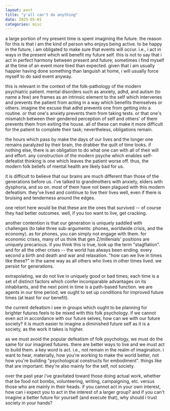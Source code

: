 ```yaml
---
layout: post
title: "y'all can't do anything"
date: 2025-05-01
categories: misc
---
```


a large portion of my present time is spent imagining the future. the reason for this is that i am the kind of person who enjoys being active. to be happy in the future, i am obligated to make sure that events will occur. i.e., i act in ways in the present which will benefit my future self. this is not to say that i act in perfect harmony between present and future; sometimes i find myself at the time of an event more tired than expected. given that i am usually happier having done something than languish at home, i will usually force myself to do said event anyway.

this is relevant in the context of the folk-pathology of the modern psychiatric patient. mental disorders such as anxiety, adhd, and autism (to name a few) are frames as an intrinsic element to the self which intervenes and prevents the patient from acting in a way which benefits themselves or others. imagine the excuse that adhd prevents one from getting into a routine. or that one's anxiety prevents them from taking tests. or that one's mismatch between their gendered perception of self and others' of them prevents them from exiting the house. all of these can make it more difficult for the patient to complete their task; nevertheless, obligations remain.

the hours which pass by make the days of our lives and the longer one remains paralyzed by their brain, the drabber the quilt of time looks. if nothing else, there is an obligation to do what one can with all of their will and effort. any construction of the modern psyche which enables self-defeatist thinking is one which leaves the patient worse off. thus, the modern folk beliefs of mental health are likely bad for us.

it is difficult to believe that our brains are much different than those of the generations before us. i've talked to grandmothers with anxiety, elders with dysphoria, and so on. most of them have not been plagued with this modern defeatism. they've lived and continue to live their lives well, even if there is bruising and tenderness around the edges.

one retort here would be that these are the ones that survived -- of course they had better outcomes. well, if you too want to live, get cracking.

another contention is that our generation is uniquely saddled with challenges (to take three sub-arguments: phones, worldwide crisis, and the economy). as for phones, you can simply not engage with them. for economic crises, many of us think that gen Z/millenials' positions are uniquely precarious. if you think this is true, look up the term "stagflation". and for all the other crises -- the world has always been ending. every second a birth and death and war and relaxation. "how can we live in times like these?" in the same way as all others who lives in other times lived. we persist for generations.

extrapolating, we do not live in uniquely good or bad times; each time is a set of distinct factors which confer incomparable advantages on its inhabitants, and the next point in time is a path-based function. we are agents in our time period; we ought to set up conditions for improved future times (at least for our benefit).

the current defeatism i see in groups which ought to be planning for brighter futures feels to be mixed with this folk psychology. if we cannot even act in accordance with our future selves, how can we with our future society? it is much easier to imagine a diminished future self as it is a society, as the work it takes is higher.

as we must avoid the popular defeatism of folk psychology, we must do the same for our imagined futures. there are better ways to live and we must act to build them. a key word is act. i.e., not remain in the realm of imagination. i want to hear, materially, how you're working to make the world better, not how you're building "psychological constructs for embodiment". things like that are important. they're also mainly for the self, not society.

over the past year i've gravitated toward those doing actual work, whether that be food not bombs, volunteering, writing, campaigning, etc. versus those who are mainly in their heads. if you cannot act in your own interest, how can i expect you to act in the interest of a larger group? and if you can't imagine a better future for yourself (and execute that), why should i trust society in your hands?
